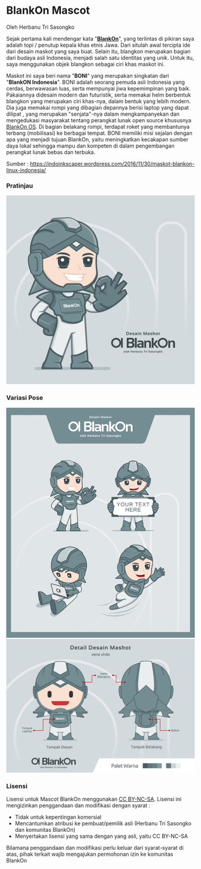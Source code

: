 # BlankOn Mascot  

Oleh Herbanu Tri Sasongko 

Sejak pertama kali mendengar kata "[__BlankOn__](https://www.blankonlinux.or.id/)", yang terlintas di pikiran saya adalah topi / penutup kepala khas etnis Jawa. Dari situlah awal tercipta ide dari desain maskot yang saya buat. Selain itu, blangkon merupakan bagian dari budaya asli Indonesia, menjadi salah satu identitas yang unik. Untuk itu, saya menggunakan objek blangkon sebagai ciri khas maskot ini.

Maskot ini saya beri nama "__BONI__" yang merupakan singkatan dari "__BlankON Indonesia__". BONI adalah seorang pemuda asli Indonesia yang cerdas, berwawasan luas, serta mempunyai jiwa kepemimpinan yang baik. Pakaiannya didesain modern dan futuristik, serta memakai helm berbentuk blangkon yang merupakan ciri khas-nya, dalam bentuk yang lebih modern. Dia juga memakai rompi yang dibagian depannya berisi laptop yang dapat dilipat , yang merupakan "senjata"-nya dalam mengkampanyekan dan mengedukasi masyarakat tentang perangkat lunak open source khususnya [BlankOn OS](https://www.blankonlinux.or.id/). Di bagian belakang rompi, terdapat roket yang membantunya terbang (mobilisasi) ke berbagai tempat. BONI memiliki misi sejalan dengan apa yang menjadi tujuan BlankOn, yaitu meningkatkan kecakapan sumber daya lokal sehingga mampu dan kompeten di dalam pengembangan perangkat lunak bebas dan terbuka.

Sumber : https://indoinkscaper.wordpress.com/2016/11/30/maskot-blankon-linux-indonesia/

### Pratinjau
![Boni](https://raw.githubusercontent.com/BlankOn/blankon-mascot/master/MaskotBlankOnHerbanu.png)  

### Variasi Pose
![Boni](https://raw.githubusercontent.com/BlankOn/blankon-mascot/master/VariasiPoseMaskotBlankOn.png)
![Boni](https://raw.githubusercontent.com/BlankOn/blankon-mascot/master/DetailMaskotBlankOnHerbanu2.Png)

### Lisensi  

Lisensi untuk Mascot BlankOn menggunakan [CC BY-NC-SA](https://creativecommons.org/licenses/by-nc-sa/4.0/legalcode). Lisensi ini mengizinkan penggandaan dan modifikasi dengan syarat :

- Tidak untuk kepentingan komersial
- Mencantumkan atribusi ke pembuat/pemilik asli (Herbanu Tri Sasongko dan komunitas BlankOn)
- Menyertakan lisensi yang sama dengan yang asli, yaitu CC BY-NC-SA

Bilamana penggandaan dan modifikasi perlu keluar dari syarat-syarat di atas, pihak terkait wajib mengajukan permohonan izin ke komunitas BlankOn
